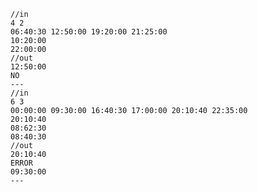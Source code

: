     //in
    4 2
    06:40:30 12:50:00 19:20:00 21:25:00
    10:20:00
    22:00:00
    //out
    12:50:00
    NO
    ---
    //in
    6 3
    00:00:00 09:30:00 16:40:30 17:00:00 20:10:40 22:35:00
    20:10:40
    08:62:30
    08:40:30
    //out
    20:10:40
    ERROR
    09:30:00
    ---



